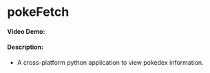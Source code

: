# pokeFetch

#### Video Demo: <URL HERE>

#### Description:

* A cross-platform python application to view pokedex information.
